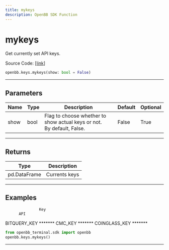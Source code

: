 ```yaml
---
title: mykeys
description: OpenBB SDK Function
---
```


# mykeys

Get currently set API keys.

Source Code: [[link](https://github.com/OpenBB-finance/OpenBBTerminal/tree/main/openbb_terminal/keys_model.py#L241)]

```python
openbb.keys.mykeys(show: bool = False)
```

---

## Parameters

| Name | Type | Description | Default | Optional |
| ---- | ---- | ----------- | ------- | -------- |
| show | bool | Flag to choose whether to show actual keys or not.<br/>By default, False. | False | True |


---

## Returns

| Type | Description |
| ---- | ----------- |
| pd.DataFrame | Currents keys |
---

## Examples

                   Key
          API
 BITQUERY_KEY  *******
      CMC_KEY  *******
COINGLASS_KEY  *******
```python
from openbb_terminal.sdk import openbb
openbb.keys.mykeys()
```

---

